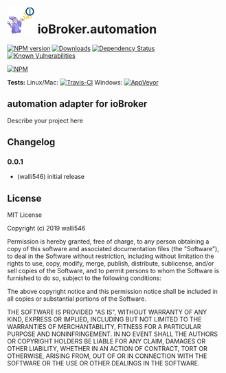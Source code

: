 <h1>
	<img src="admin/automation.png" width="64"/>
	ioBroker.automation
</h1>

[![NPM version](http://img.shields.io/npm/v/iobroker.automation.svg)](https://www.npmjs.com/package/iobroker.automation)
[![Downloads](https://img.shields.io/npm/dm/iobroker.automation.svg)](https://www.npmjs.com/package/iobroker.automation)
[![Dependency Status](https://img.shields.io/david/walli546/iobroker.automation.svg)](https://david-dm.org/walli546/iobroker.automation)
[![Known Vulnerabilities](https://snyk.io/test/github/walli546/ioBroker.automation/badge.svg)](https://snyk.io/test/github/walli546/ioBroker.automation)

[![NPM](https://nodei.co/npm/iobroker.automation.png?downloads=true)](https://nodei.co/npm/iobroker.automation/)

**Tests:** Linux/Mac: [![Travis-CI](http://img.shields.io/travis/walli546/ioBroker.automation/master.svg)](https://travis-ci.org/walli546/ioBroker.automation)
Windows: [![AppVeyor](https://ci.appveyor.com/api/projects/status/github/walli546/ioBroker.automation?branch=master&svg=true)](https://ci.appveyor.com/project/walli546/ioBroker-automation/)

## automation adapter for ioBroker

Describe your project here

## Changelog

### 0.0.1
* (walli546) initial release

## License
MIT License

Copyright (c) 2019 walli546

Permission is hereby granted, free of charge, to any person obtaining a copy
of this software and associated documentation files (the "Software"), to deal
in the Software without restriction, including without limitation the rights
to use, copy, modify, merge, publish, distribute, sublicense, and/or sell
copies of the Software, and to permit persons to whom the Software is
furnished to do so, subject to the following conditions:

The above copyright notice and this permission notice shall be included in all
copies or substantial portions of the Software.

THE SOFTWARE IS PROVIDED "AS IS", WITHOUT WARRANTY OF ANY KIND, EXPRESS OR
IMPLIED, INCLUDING BUT NOT LIMITED TO THE WARRANTIES OF MERCHANTABILITY,
FITNESS FOR A PARTICULAR PURPOSE AND NONINFRINGEMENT. IN NO EVENT SHALL THE
AUTHORS OR COPYRIGHT HOLDERS BE LIABLE FOR ANY CLAIM, DAMAGES OR OTHER
LIABILITY, WHETHER IN AN ACTION OF CONTRACT, TORT OR OTHERWISE, ARISING FROM,
OUT OF OR IN CONNECTION WITH THE SOFTWARE OR THE USE OR OTHER DEALINGS IN THE
SOFTWARE.